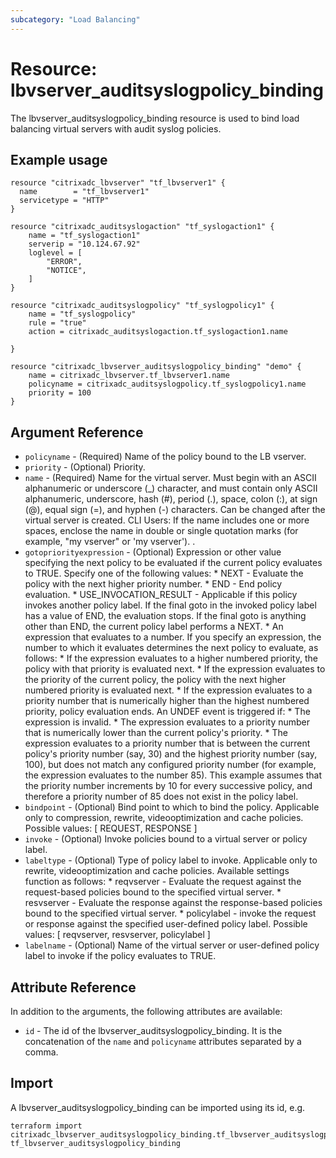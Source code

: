 ```yaml
---
subcategory: "Load Balancing"
---
```


# Resource: lbvserver_auditsyslogpolicy_binding

The lbvserver_auditsyslogpolicy_binding resource is used to bind load balancing virtual servers with audit syslog policies.


## Example usage

```hcl
resource "citrixadc_lbvserver" "tf_lbvserver1" {
  name        = "tf_lbvserver1"
  servicetype = "HTTP"
}

resource "citrixadc_auditsyslogaction" "tf_syslogaction1" {
    name = "tf_syslogaction1"
    serverip = "10.124.67.92"
    loglevel = [
        "ERROR",
        "NOTICE",
    ]
}

resource "citrixadc_auditsyslogpolicy" "tf_syslogpolicy1" {
    name = "tf_syslogpolicy"
    rule = "true"
    action = citrixadc_auditsyslogaction.tf_syslogaction1.name

}

resource "citrixadc_lbvserver_auditsyslogpolicy_binding" "demo" {
    name = citrixadc_lbvserver.tf_lbvserver1.name
    policyname = citrixadc_auditsyslogpolicy.tf_syslogpolicy1.name
    priority = 100
}
```


## Argument Reference

* `policyname` - (Required) Name of the policy bound to the LB vserver.
* `priority` - (Optional) Priority.
* `name` - (Required) Name for the virtual server. Must begin with an ASCII alphanumeric or underscore (_) character, and must contain only ASCII alphanumeric, underscore, hash (#), period (.), space, colon (:), at sign (@), equal sign (=), and hyphen (-) characters. Can be changed after the virtual server is created.  CLI Users: If the name includes one or more spaces, enclose the name in double or single quotation marks (for example, "my vserver" or 'my vserver'). .
* `gotopriorityexpression` - (Optional) Expression or other value specifying the next policy to be evaluated if the current policy evaluates to TRUE.  Specify one of the following values: * NEXT - Evaluate the policy with the next higher priority number. * END - End policy evaluation. * USE_INVOCATION_RESULT - Applicable if this policy invokes another policy label. If the final goto in the invoked policy label has a value of END, the evaluation stops. If the final goto is anything other than END, the current policy label performs a NEXT. * An expression that evaluates to a number. If you specify an expression, the number to which it evaluates determines the next policy to evaluate, as follows: * If the expression evaluates to a higher numbered priority, the policy with that priority is evaluated next. * If the expression evaluates to the priority of the current policy, the policy with the next higher numbered priority is evaluated next. * If the expression evaluates to a priority number that is numerically higher than the highest numbered priority, policy evaluation ends. An UNDEF event is triggered if: * The expression is invalid. * The expression evaluates to a priority number that is numerically lower than the current policy's priority. * The expression evaluates to a priority number that is between the current policy's priority number (say, 30) and the highest priority number (say, 100), but does not match any configured priority number (for example, the expression evaluates to the number 85). This example assumes that the priority number increments by 10 for every successive policy, and therefore a priority number of 85 does not exist in the policy label.
* `bindpoint` - (Optional) Bind point to which to bind the policy. Applicable only to compression, rewrite, videooptimization and cache policies. Possible values: [ REQUEST, RESPONSE ]
* `invoke` - (Optional) Invoke policies bound to a virtual server or policy label.
* `labeltype` - (Optional) Type of policy label to invoke. Applicable only to rewrite, videooptimization and cache policies. Available settings function as follows: * reqvserver - Evaluate the request against the request-based policies bound to the specified virtual server. * resvserver - Evaluate the response against the response-based policies bound to the specified virtual server. * policylabel - invoke the request or response against the specified user-defined policy label. Possible values: [ reqvserver, resvserver, policylabel ]
* `labelname` - (Optional) Name of the virtual server or user-defined policy label to invoke if the policy evaluates to TRUE.


## Attribute Reference

In addition to the arguments, the following attributes are available:

* `id` - The id of the lbvserver_auditsyslogpolicy_binding. It is the concatenation of the `name` and `policyname` attributes separated by a comma.

## Import

A lbvserver_auditsyslogpolicy_binding can be imported using its id, e.g.

```shell
terraform import citrixadc_lbvserver_auditsyslogpolicy_binding.tf_lbvserver_auditsyslogpolicy_binding tf_lbvserver_auditsyslogpolicy_binding
```
